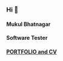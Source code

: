 ### Hi 👋

#### Mukul Bhatnagar
#### Software Tester
#### [PORTFOLIO and CV](https://mbtester.github.io/fortnight/)
 

